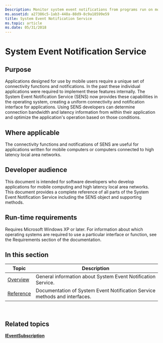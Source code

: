 ```yaml
---
Description: Monitor system event notifications from programs run on mobile computers to determine the network connection bandwidth and latency. Write optimized applications for mobile computing and high latency LANs.
ms.assetid: a27386c5-1ab3-448a-88d9-8c9a18599e59
title: System Event Notification Service
ms.topic: article
ms.date: 05/31/2018
---
```


# System Event Notification Service

## Purpose

Applications designed for use by mobile users require a unique set of connectivity functions and notifications. In the past these individual applications were required to implement these features internally. The System Event Notification Service (SENS) now provides these capabilities in the operating system, creating a uniform connectivity and notification interface for applications. Using SENS developers can determine connection bandwidth and latency information from within their application and optimize the application's operation based on those conditions.

## Where applicable

The connectivity functions and notifications of SENS are useful for applications written for mobile computers or computers connected to high latency local area networks.

## Developer audience

This document is intended for software developers who develop applications for mobile computing and high latency local area networks. This document provides a complete reference of all parts of the System Event Notification Service including the SENS object and supporting methods.

## Run-time requirements

Requires Microsoft Windows XP or later. For information about which operating systems are required to use a particular interface or function, see the Requirements section of the documentation.

## In this section



| Topic                                                              | Description                                                                           |
|--------------------------------------------------------------------|---------------------------------------------------------------------------------------|
| [Overview](about-system-event-notification-service.md)<br/> | General information about System Event Notification Service.<br/>               |
| [Reference](sens-reference.md)<br/>                         | Documentation of System Event Notification Service methods and interfaces.<br/> |



 

## Related topics

<dl> <dt>

[**IEventSubscription**](https://msdn.microsoft.com/library/ms686510(v=VS.85).aspx)
</dt> </dl>

 

 




